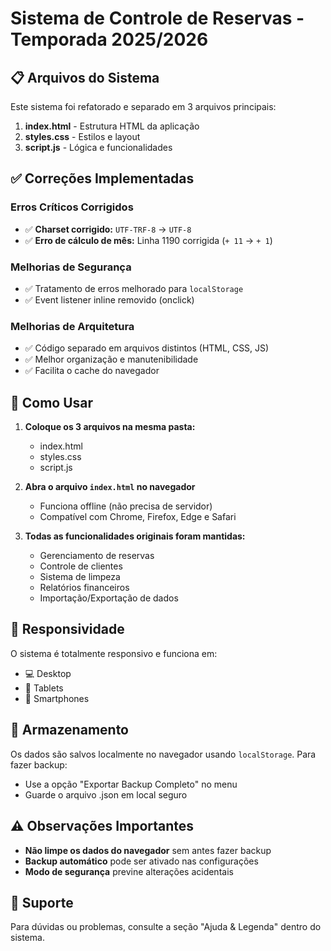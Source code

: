 # Sistema de Controle de Reservas - Temporada 2025/2026

## 📋 Arquivos do Sistema

Este sistema foi refatorado e separado em 3 arquivos principais:

1. **index.html** - Estrutura HTML da aplicação
2. **styles.css** - Estilos e layout
3. **script.js** - Lógica e funcionalidades

## ✅ Correções Implementadas

### Erros Críticos Corrigidos
- ✅ **Charset corrigido:** `UTF-TRF-8` → `UTF-8`
- ✅ **Erro de cálculo de mês:** Linha 1190 corrigida (`+ 11` → `+ 1`)

### Melhorias de Segurança
- ✅ Tratamento de erros melhorado para `localStorage`
- ✅ Event listener inline removido (onclick)

### Melhorias de Arquitetura
- ✅ Código separado em arquivos distintos (HTML, CSS, JS)
- ✅ Melhor organização e manutenibilidade
- ✅ Facilita o cache do navegador

## 🚀 Como Usar

1. **Coloque os 3 arquivos na mesma pasta:**
   - index.html
   - styles.css
   - script.js

2. **Abra o arquivo `index.html` no navegador**
   - Funciona offline (não precisa de servidor)
   - Compatível com Chrome, Firefox, Edge e Safari

3. **Todas as funcionalidades originais foram mantidas:**
   - Gerenciamento de reservas
   - Controle de clientes
   - Sistema de limpeza
   - Relatórios financeiros
   - Importação/Exportação de dados

## 📱 Responsividade

O sistema é totalmente responsivo e funciona em:
- 💻 Desktop
- 📱 Tablets
- 📱 Smartphones

## 💾 Armazenamento

Os dados são salvos localmente no navegador usando `localStorage`. Para fazer backup:
- Use a opção "Exportar Backup Completo" no menu
- Guarde o arquivo .json em local seguro

## ⚠️ Observações Importantes

- **Não limpe os dados do navegador** sem antes fazer backup
- **Backup automático** pode ser ativado nas configurações
- **Modo de segurança** previne alterações acidentais

## 🔧 Suporte

Para dúvidas ou problemas, consulte a seção "Ajuda & Legenda" dentro do sistema.

